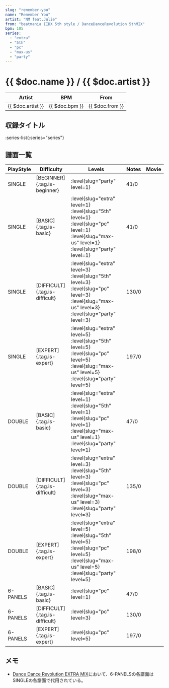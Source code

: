 ```yaml
---
slug: "remember-you"
name: "Remember You"
artist: "NM feat.Julie"
from: "beatmania IIDX 5th style / DanceDanceRevolution 5thMIX"
bpm: 105
series:
  - "extra"
  - "5th"
  - "pc"
  - "max-us"
  - "party"
---
```


# {{ $doc.name }} / {{ $doc.artist }}

|Artist|BPM|From|
|------|---|----|
|{{ $doc.artist }}|{{ $doc.bpm }}|{{ $doc.from }}|

## 収録タイトル

:series-list{:series="series"}

## 譜面一覧

|PlayStyle|Difficulty|Levels|Notes|Movie|
|---------|----------|------|-----|-----|
|SINGLE|[BEGINNER]{.tag.is-beginner}|<div class="field is-grouped is-grouped-multiline"> :level{slug="party" level=1}</div>|41/0||
|SINGLE|[BASIC]{.tag.is-basic}|<div class="field is-grouped is-grouped-multiline"> :level{slug="extra" level=1} :level{slug="5th" level=1} :level{slug="pc" level=1} :level{slug="max-us" level=1} :level{slug="party" level=1}</div>|41/0||
|SINGLE|[DIFFICULT]{.tag.is-difficult}|<div class="field is-grouped is-grouped-multiline"> :level{slug="extra" level=3} :level{slug="5th" level=3} :level{slug="pc" level=3} :level{slug="max-us" level=3} :level{slug="party" level=3}</div>|130/0||
|SINGLE|[EXPERT]{.tag.is-expert}|<div class="field is-grouped is-grouped-multiline"> :level{slug="extra" level=5} :level{slug="5th" level=5} :level{slug="pc" level=5} :level{slug="max-us" level=5} :level{slug="party" level=5}</div>|197/0||
|DOUBLE|[BASIC]{.tag.is-basic}|<div class="field is-grouped is-grouped-multiline"> :level{slug="extra" level=1} :level{slug="5th" level=1} :level{slug="pc" level=1} :level{slug="max-us" level=1} :level{slug="party" level=1}</div>|47/0||
|DOUBLE|[DIFFICULT]{.tag.is-difficult}|<div class="field is-grouped is-grouped-multiline"> :level{slug="extra" level=3} :level{slug="5th" level=3} :level{slug="pc" level=3} :level{slug="max-us" level=3} :level{slug="party" level=3}</div>|135/0||
|DOUBLE|[EXPERT]{.tag.is-expert}|<div class="field is-grouped is-grouped-multiline"> :level{slug="extra" level=5} :level{slug="5th" level=5} :level{slug="pc" level=5} :level{slug="max-us" level=5} :level{slug="party" level=5}</div>|198/0||
|6-PANELS|[BASIC]{.tag.is-basic}|<div class="field is-grouped is-grouped-multiline"> :level{slug="pc" level=1}</div>|47/0||
|6-PANELS|[DIFFICULT]{.tag.is-difficult}|<div class="field is-grouped is-grouped-multiline"> :level{slug="pc" level=3}</div>|130/0||
|6-PANELS|[EXPERT]{.tag.is-expert}|<div class="field is-grouped is-grouped-multiline"> :level{slug="pc" level=5}</div>|197/0||

## メモ

- [Dance Dance Revolution EXTRA MIX](/series/extra)において、6-PANELSの各譜面はSINGLEの各譜面で代用されている。
